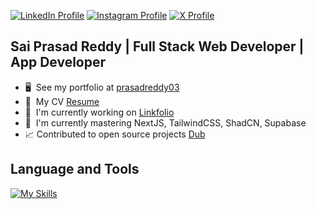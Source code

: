 [![LinkedIn Profile](https://img.shields.io/badge/LinkedIn-Profile-blue?logo=linkedin)](https://www.linkedin.com/in/prasadreddy03)
[![Instagram Profile](https://img.shields.io/badge/Instagram-Profile-E4405F?logo=instagram&logoColor=white)](https://www.instagram.com/sai_prasadreddy03/)
[![X Profile](https://img.shields.io/badge/X-Profile-black?logo=twitter&logoColor=white)](https://x.com/SaiMikkili)


Sai Prasad Reddy | Full Stack Web Developer | App Developer
----------------------------------------

* 🖥️  See my portfolio at [prasadreddy03](http://prasadreddy03.vercel.app)
* 📄  My CV [Resume](https://drive.google.com/file/d/1BT56v0ikO6xetNHZEPH5CYMbXQt7m74B/view?export=download)
* 🚀  I'm currently working on [Linkfolio](https://linkfolio.space)
* 🧠  I'm currently mastering NextJS, TailwindCSS, ShadCN, Supabase
* 📈  Contributed to open source projects [Dub](https://github.com/dubinc/dub?tab=readme-ov-file#contributing)

Language and Tools
----------------------------------------

[![My Skills](https://skillicons.dev/icons?i=ts,js,cpp,cs,dart,html,css,react,nextjs,tailwind,vite,nodejs,express,dotnet,prisma,flutter,postgres,mysql,mongodb,firebase,supabase,planetscale,redis,docker,aws,vercel,git,npm,pnpm,vscode)](https://skillicons.dev)

